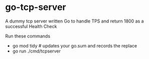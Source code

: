 # go-tcp-server
A dummy tcp server written Go to handle TPS and return 1800 as a successful Health Check

Run these commands
- go mod tidy      # updates your go.sum and records the replace
- go run ./cmd/tcpserver
